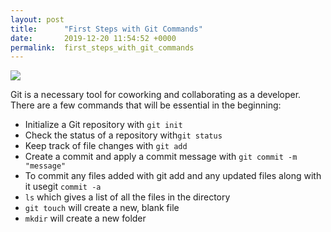 ```yaml
---
layout: post
title:      "First Steps with Git Commands"
date:       2019-12-20 11:54:52 +0000
permalink:  first_steps_with_git_commands
---
```


![](https://media3.giphy.com/media/du3J3cXyzhj75IOgvA/giphy.gif)

Git is a necessary tool for coworking and collaborating as a developer. There are a few commands that will be essential in the beginning: 

* Initialize a Git repository with `git init`
* Check the status of a repository with`git status`
* Keep track of file changes with `git add`
* Create a commit and apply a commit message with `git commit -m "message"`
* To commit any files added with git add and any updated files along with it usegit `commit -a`
* `ls` which gives a list of all the files in the directory
* `git touch` will create a new, blank file
* `mkdir` will create a new folder
